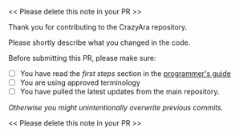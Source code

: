 << Please delete this note in your PR >>

Thank you for contributing to the CrazyAra repository.

Please shortly describe what you changed in the code.

Before submitting this PR, please make sure:
- [ ] You have read the _first steps_ section in the [programmer's guide](https://github.com/QueensGambit/CrazyAra/wiki/Programmer's-guide)
- [ ] You are using approved terminology
- [ ] You have pulled the latest updates from the main repository.

_Otherwise you might unintentionally overwrite previous commits._

<< Please delete this note in your PR >>

